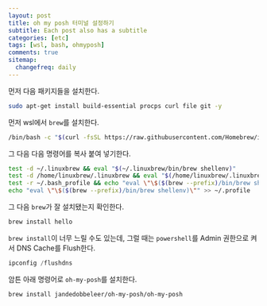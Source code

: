 ```yaml
---
layout: post
title: oh my posh 터미널 설정하기
subtitle: Each post also has a subtitle
categories: [etc]
tags: [wsl, bash, ohmyposh]
comments: true
sitemap:
  changefreq: daily
---
```

먼저 다음 패키지들을 설치한다.
```bash
sudo apt-get install build-essential procps curl file git -y
```
먼저 wsl에서 `brew`를 설치한다.

```bash
/bin/bash -c "$(curl -fsSL https://raw.githubusercontent.com/Homebrew/install/HEAD/install.sh)"
```

그 다음 다음 명령어를 복사 붙여 넣기한다.

```bash
test -d ~/.linuxbrew && eval "$(~/.linuxbrew/bin/brew shellenv)"
test -d /home/linuxbrew/.linuxbrew && eval "$(/home/linuxbrew/.linuxbrew/bin/brew shellenv)"
test -r ~/.bash_profile && echo "eval \"\$($(brew --prefix)/bin/brew shellenv)\"" >> ~/.bash_profile
echo "eval \"\$($(brew --prefix)/bin/brew shellenv)\"" >> ~/.profile
```

그 다음 `brew`가 잘 설치됐는지 확인한다.

```bash
brew install hello
```

`brew install`이 너무 느릴 수도 있는데, 그럴 때는 `powershell`를 Admin 권한으로 켜서 DNS Cache를 Flush한다.

```powershell
ipconfig /flushdns
```

암튼 아래 명령어로 `oh-my-posh`를 설치한다.

```bash
brew install jandedobbeleer/oh-my-posh/oh-my-posh
```